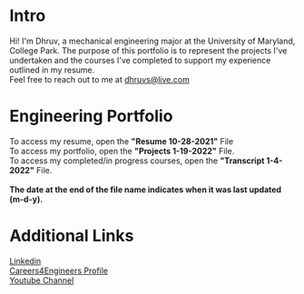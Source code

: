 # Intro
Hi! I'm Dhruv, a mechanical engineering major at the University of Maryland, College Park. The purpose of this portfolio is to represent the projects I've undertaken and the courses I've completed to support my experience outlined in my resume. 
<br>
Feel free to reach out to me at dhruvs@live.com
# Engineering Portfolio
To access my resume, open the <b>"Resume 10-28-2021"</b> File
<br>
To access my portfolio, open the <b>"Projects 1-19-2022"</b> File.
<br>
To access my completed/in progress courses, open the <b>"Transcript 1-4-2022"</b> File.
<br>
<br>
<b> The date at the end of the file name indicates when it was last updated (m-d-y). </b>
# Additional Links
<a href="https://www.linkedin.com/in/dhruvsrinivasan/">Linkedin</a>
<br>
<a href="https://clark-umd-csm.symplicity.com/profiles/dhruv">Careers4Engineers Profile</a>
<br>
<a href="https://www.youtube.com/channel/UCiiELWg_R42HaXaLk8FlMOw">Youtube Channel</a>
